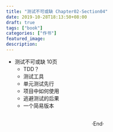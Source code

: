 ```yaml
---
title: "测试不可或缺 Chapter02-Section04"
date: 2019-10-28T18:13:50+08:00
draft: true
tags: ["book"]
categories: ["作书"]
featured_image: 
description: 
---
```


- 测试不可或缺 10页
  - TDD？
  - 测试工具
  - 单元测试先行
  - 项目中如何使用
  - 逃避测试的后果
  - 一个简易版本

<br>

<center>  ·End·  </center>